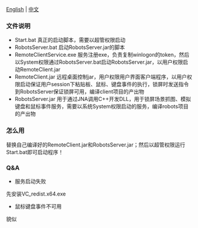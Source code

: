 [English](README.md) | [中文](README_zh.md)


### 文件说明
* Start.bat  真正的启动脚本，需要以超管权限启动
* RobotsServer.bat 启动RobotsServer.jar的脚本
* RemoteClientService.exe 服务注册exe，负责复制winlogon的token，然后以System权限通过RobotsServer.bat启动RobotsServer.jar，以用户权限启动RemoteClient.jar
* RemoteClient.jar 远程桌面控制jar，用户权限用户界面客户端程序，以用户权限启动保证用户session下粘贴板、鼠标、键盘事件的执行，锁屏时发送指令到RobotsServer保证锁屏可用，编译client项目的产出物
* RobotsServer.jar 用于通过JNA调用C++开发DLL，用于锁屏场景抓图、模拟键盘和鼠标事件服务，需要以系统System权限启动的服务，编译robots项目的产出物
### 怎么用

替换自己编译好的RemoteClient.jar和RobotsServer.jar；然后以超管权限运行Start.bat即可启动程序！

### Q&A

* 服务启动失败

先安装VC_redist.x64.exe

* 鼠标键盘事件不可用

貌似
